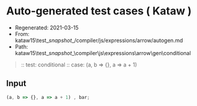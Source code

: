 # Auto-generated test cases ( Kataw )
- Regenerated: 2021-03-15
- From: kataw15\test\__snapshot__/compiler/js/expressions/arrow/autogen.md
- Path: kataw15\test\__snapshot__\compiler\js\expressions\arrow\gen\conditional
> :: test: conditional
> :: case: (a, b => {}, a => a + 1)
## Input

`````js
(a, b => {}, a => a + 1) , bar;
`````
